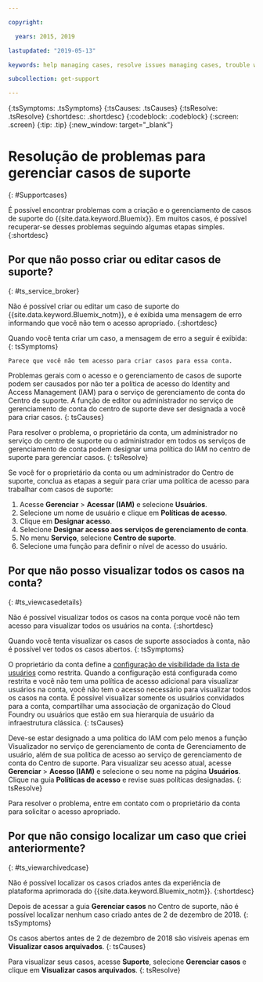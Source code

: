 ```yaml
---

copyright:

  years: 2015, 2019

lastupdated: "2019-05-13"

keywords: help managing cases, resolve issues managing cases, trouble working with cases

subcollection: get-support

---
```



{:tsSymptoms: .tsSymptoms}
{:tsCauses: .tsCauses}
{:tsResolve: .tsResolve}
{:shortdesc: .shortdesc}
{:codeblock: .codeblock}
{:screen: .screen}
{:tip: .tip}
{:new_window: target="_blank"}


# Resolução de problemas para gerenciar casos de suporte
{: #Supportcases}

É possível encontrar problemas com a criação e o gerenciamento de casos de suporte do {{site.data.keyword.Bluemix}}. Em muitos casos, é possível recuperar-se desses problemas seguindo algumas etapas simples.
{:shortdesc}

## Por que não posso criar ou editar casos de suporte? 
{: #ts_service_broker}

Não é possível criar ou editar um caso de suporte do {{site.data.keyword.Bluemix_notm}}, e é exibida uma mensagem de erro informando que você não tem o acesso apropriado. 
{:shortdesc}

Quando você tenta criar um caso, a mensagem de erro a seguir é exibida:   
{: tsSymptoms}

`Parece que você não tem acesso para criar casos para essa conta.`

Problemas gerais com o acesso e o gerenciamento de casos de suporte podem ser causados por
não ter a política de acesso do Identity and Access Management (IAM) para o serviço de gerenciamento de conta do Centro de suporte. A função de editor ou administrador no serviço de gerenciamento de conta do centro de suporte deve ser designada a você para criar casos. 
{: tsCauses}

Para resolver o problema, o proprietário da conta, um administrador no serviço do centro de suporte ou o administrador em todos os serviços de gerenciamento de conta podem designar uma política do IAM no centro de suporte para gerenciar casos. 
{: tsResolve}

Se você for o proprietário da conta ou um administrador do Centro de suporte, conclua as etapas a seguir para criar uma política de acesso para trabalhar com casos de suporte:

1. Acesse **Gerenciar** &gt; **Acessar (IAM)** e selecione **Usuários**.
2. Selecione um nome de usuário e clique em **Políticas de acesso**. 
3. Clique em **Designar acesso**. 
4. Selecione **Designar acesso aos serviços de gerenciamento de conta**. 
5. No menu **Serviço**, selecione **Centro de suporte**. 
6. Selecione uma função para definir o nível de acesso do usuário. 


## Por que não posso visualizar todos os casos na conta?
{: #ts_viewcasedetails}

Não é possível visualizar todos os casos na conta porque você não tem acesso para visualizar todos os usuários na conta. {:shortdesc}

Quando você tenta visualizar os casos de suporte associados à conta, não é possível ver todos os casos abertos. 
{: tsSymptoms}

O proprietário da conta define a [configuração de visibilidade da lista de usuários](/docs/iam?topic=iam-userlistview#userlistview) como restrita. Quando a configuração está configurada como restrita e você não tem uma política de acesso adicional para visualizar usuários na conta, você não tem o acesso necessário para visualizar todos os casos na conta. É possível visualizar somente os usuários convidados para a conta, compartilhar uma associação de organização do Cloud Foundry ou usuários que estão em sua hierarquia de usuário da infraestrutura clássica. 
{: tsCauses}

Deve-se estar designado a uma política do IAM com pelo menos a função Visualizador no serviço de gerenciamento de conta de Gerenciamento de usuário, além de sua política de acesso ao serviço de gerenciamento de conta do Centro de suporte. Para visualizar seu acesso atual, acesse **Gerenciar** &gt; **Acesso (IAM)** e selecione o seu nome na página **Usuários**. Clique na guia **Políticas de acesso** e revise suas políticas designadas. 
{: tsResolve}

Para resolver o problema, entre em contato com o proprietário da conta para solicitar o acesso apropriado. 

## Por que não consigo localizar um caso que criei anteriormente? 
{: #ts_viewarchivedcase}

Não é possível localizar os casos criados antes da experiência de plataforma aprimorada do {{site.data.keyword.Bluemix_notm}}. 
{:shortdesc}

Depois de acessar a guia **Gerenciar casos** no Centro de suporte, não é possível localizar nenhum caso criado antes de 2 de dezembro de 2018. 
{: tsSymptoms}

Os casos abertos antes de 2 de dezembro de 2018 são visíveis apenas em **Visualizar casos arquivados**. 
{: tsCauses}

Para visualizar seus casos, acesse **Suporte**, selecione **Gerenciar casos** e clique em **Visualizar casos arquivados**.
{: tsResolve} 






